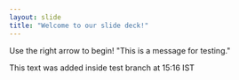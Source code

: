 ```yaml
---
layout: slide
title: "Welcome to our slide deck!"
---
```


Use the right arrow to begin!
"This is a message for testing."

This text was added inside test branch at 15:16 IST
